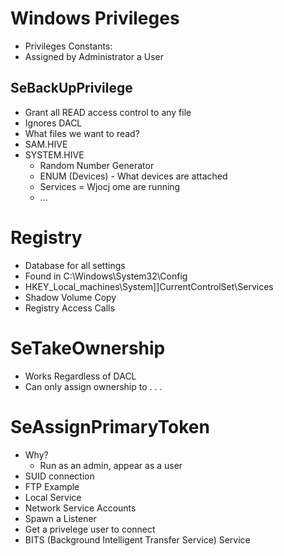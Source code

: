 # Windows Privileges
- Privileges Constants:
- Assigned by Administrator a User

## SeBackUpPrivilege
- Grant all READ access control to any file 
- Ignores DACL
- What files we want to read?
- SAM.HIVE
- SYSTEM.HIVE
	- Random Number Generator
	- ENUM (Devices) - What devices are attached
	- Services = Wjocj ome are running
	- ...

# Registry
- Database for all settings
- Found in C:\\Windows\\System32\\Config
- HKEY_Local_machines\\System]]CurrentControlSet\\Services
- Shadow Volume Copy
- Registry Access Calls

# SeTakeOwnership
- Works Regardless of DACL
- Can only assign ownership to . . . 

# SeAssignPrimaryToken
- Why?
	- Run as an admin, appear as a user
- SUID connection
- FTP Example
- Local Service
- Network Service Accounts
- Spawn a Listener
- Get a privelege user to connect
- BITS (Background Intelligent Transfer Service) Service